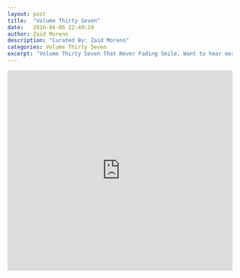 ```yaml
---
layout: post
title:  "Volume Thirty Seven"
date:   2016-04-06 12:49:24
author: Zaid Moreno
description: "Curated By: Zaid Moreno"
categories: Volume Thirty Seven
excerpt: "Volume Thirty Seven That Never Fading Smile, Want to hear more great music? Check back every Wednesday"
---
```

<iframe width="100%" height="450" scrolling="no" frameborder="no" src="https://w.soundcloud.com/player/?url=https%3A//api.soundcloud.com/playlists/213252034%3Fsecret_token%3Ds-HqHBf&amp;auto_play=false&amp;hide_related=true&amp;show_comments=false&amp;show_user=true&amp;show_reposts=false&amp;visual=true"></iframe>
